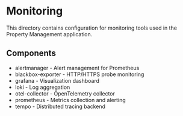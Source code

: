 # Monitoring

This directory contains configuration for monitoring tools used in the Property Management application.

## Components

- alertmanager - Alert management for Prometheus
- blackbox-exporter - HTTP/HTTPS probe monitoring
- grafana - Visualization dashboard
- loki - Log aggregation
- otel-collector - OpenTelemetry collector
- prometheus - Metrics collection and alerting
- tempo - Distributed tracing backend
